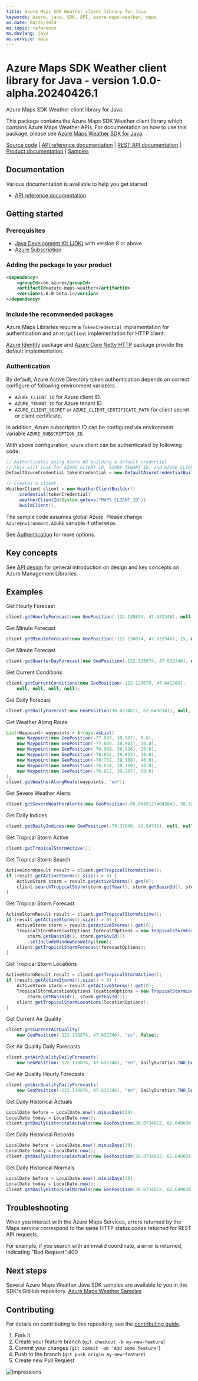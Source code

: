 ```yaml
---
title: Azure Maps SDK Weather client library for Java
keywords: Azure, java, SDK, API, azure-maps-weather, maps
ms.date: 04/26/2024
ms.topic: reference
ms.devlang: java
ms.service: maps
---
```

# Azure Maps SDK Weather client library for Java - version 1.0.0-alpha.20240426.1 


Azure Maps SDK Weather client library for Java.

This package contains the Azure Maps SDK Weather client library which contains Azure Maps Weather APIs. For documentation on how to use this package, please see [Azure Maps Weather SDK for Java](/rest/api/maps/weather).

[Source code][source] | [API reference documentation][docs] | [REST API documentation][rest_docs] | [Product documentation][product_docs] | [Samples][samples]

## Documentation

Various documentation is available to help you get started

- [API reference documentation][docs]

## Getting started

### Prerequisites

- [Java Development Kit (JDK)][jdk] with version 8 or above
- [Azure Subscription][azure_subscription]

### Adding the package to your product

[//]: # ({x-version-update-start;com.azure:azure-maps-weather;current})
```xml
<dependency>
    <groupId>com.azure</groupId>
    <artifactId>azure-maps-weather</artifactId>
    <version>1.0.0-beta.1</version>
</dependency>
```
[//]: # ({x-version-update-end})

### Include the recommended packages

Azure Maps Libraries require a `TokenCredential` implementation for authentication and an `HttpClient` implementation for HTTP client.

[Azure Identity][azure_identity] package and [Azure Core Netty HTTP][azure_core_http_netty] package provide the default implementation.

### Authentication

By default, Azure Active Directory token authentication depends on correct configure of following environment variables.

- `AZURE_CLIENT_ID` for Azure client ID.
- `AZURE_TENANT_ID` for Azure tenant ID.
- `AZURE_CLIENT_SECRET` or `AZURE_CLIENT_CERTIFICATE_PATH` for client secret or client certificate.

In addition, Azure subscription ID can be configured via environment variable `AZURE_SUBSCRIPTION_ID`.

With above configuration, `azure` client can be authenticated by following code:

```java com.azure.maps.weather.sync.builder.ad.instantiation
// Authenticates using Azure AD building a default credential
// This will look for AZURE_CLIENT_ID, AZURE_TENANT_ID, and AZURE_CLIENT_SECRET env variables
DefaultAzureCredential tokenCredential = new DefaultAzureCredentialBuilder().build();

// Creates a client
WeatherClient client = new WeatherClientBuilder()
    .credential(tokenCredential)
    .weatherClientId(System.getenv("MAPS_CLIENT_ID"))
    .buildClient();
```

The sample code assumes global Azure. Please change `AzureEnvironment.AZURE` variable if otherwise.

See [Authentication][authenticate] for more options.

## Key concepts

See [API design][design] for general introduction on design and key concepts on Azure Management Libraries.

## Examples
Get Hourly Forecast
```java com.azure.maps.weather.sync.get_hourly_forecast
client.getHourlyForecast(new GeoPosition(-122.138874, 47.632346), null, 12, null);
```

Get Minute Forecast
```java com.azure.maps.weather.sync.get_minute_forecast
client.getMinuteForecast(new GeoPosition(-122.138874, 47.632346), 15, null);
```

Get Minute Forecast
```java com.azure.maps.weather.sync.get_quarter_day_forecast
client.getQuarterDayForecast(new GeoPosition(-122.138874, 47.632346), null, 1, null);
```

Get Current Conditions
```java com.azure.maps.weather.sync.get_current_conditions
client.getCurrentConditions(new GeoPosition(-122.125679, 47.641268),
    null, null, null, null);
```

Get Daily Forecast
```java com.azure.maps.weather.sync.get_daily_forecast
client.getDailyForecast(new GeoPosition(30.0734812, 62.6490341), null, 5, null);
```

Get Weather Along Route
```java com.azure.maps.weather.sync.get_weather_along_route
List<Waypoint> waypoints = Arrays.asList(
    new Waypoint(new GeoPosition(-77.037, 38.907), 0.0),
    new Waypoint(new GeoPosition(-77.009, 38.907), 10.0),
    new Waypoint(new GeoPosition(-76.928, 38.926), 20.0),
    new Waypoint(new GeoPosition(-76.852, 39.033), 30.0),
    new Waypoint(new GeoPosition(-76.732, 39.168), 40.0),
    new Waypoint(new GeoPosition(-76.634, 39.269), 50.0),
    new Waypoint(new GeoPosition(-76.612, 39.287), 60.0)
);
client.getWeatherAlongRoute(waypoints, "en");
```

Get Severe Weather Alerts
```java com.azure.maps.weather.sync.get_severe_weather_alerts
client.getSevereWeatherAlerts(new GeoPosition(-85.06431274043842, 30.324604968788467), null, true);
```

Get Daily Indices
```java com.azure.maps.weather.sync.get_daily_indices
client.getDailyIndices(new GeoPosition(-79.37849, 43.84745), null, null, null, 11);
```

Get Tropical Storm Active
```java com.azure.maps.weather.sync.get_tropical_storm_active
client.getTropicalStormActive();
```

Get Tropical Storm Search
```java com.azure.maps.weather.sync.get_tropical_storm_search
ActiveStormResult result = client.getTropicalStormActive();
if (result.getActiveStorms().size() > 0) {
    ActiveStorm storm = result.getActiveStorms().get(0);
    client.searchTropicalStorm(storm.getYear(), storm.getBasinId(), storm.getGovId());
}
```

Get Tropical Storm Forecast
```java com.azure.maps.weather.sync.get_tropical_storm_forecast
ActiveStormResult result = client.getTropicalStormActive();
if (result.getActiveStorms().size() > 0) {
    ActiveStorm storm = result.getActiveStorms().get(0);
    TropicalStormForecastOptions forecastOptions = new TropicalStormForecastOptions(storm.getYear(),
        storm.getBasinId(), storm.getGovId())
        .setIncludeWindowGeometry(true);
    client.getTropicalStormForecast(forecastOptions);
}
```

Get Tropical Storm Locations
```java com.azure.maps.weather.sync.get_tropical_storm_locations
ActiveStormResult result = client.getTropicalStormActive();
if (result.getActiveStorms().size() > 0) {
    ActiveStorm storm = result.getActiveStorms().get(0);
    TropicalStormLocationOptions locationOptions = new TropicalStormLocationOptions(storm.getYear(),
        storm.getBasinId(), storm.getGovId());
    client.getTropicalStormLocations(locationOptions);
}
```

Get Current Air Quality
```java com.azure.maps.weather.sync.get_current_air_quality
client.getCurrentAirQuality(
    new GeoPosition(-122.138874, 47.632346), "es", false);
```

Get Air Quality Daily Forecasts
```java com.azure.maps.weather.sync.get_air_quality_daily_forecasts
client.getAirQualityDailyForecasts(
    new GeoPosition(-122.138874, 47.632346), "en", DailyDuration.TWO_DAYS);
```

Get Air Quality Hourly Forecasts
```java com.azure.maps.weather.sync.get_air_quality_daily_forecasts
client.getAirQualityDailyForecasts(
    new GeoPosition(-122.138874, 47.632346), "en", DailyDuration.TWO_DAYS);
```

Get Daily Historical Actuals
```java com.azure.maps.weather.sync.get_daily_historical_actuals
LocalDate before = LocalDate.now().minusDays(30);
LocalDate today = LocalDate.now();
client.getDailyHistoricalActuals(new GeoPosition(30.0734812, 62.6490341), before, today, null);
```

Get Daily Historical Records
```java com.azure.maps.weather.sync.get_daily_historical_records
LocalDate before = LocalDate.now().minusDays(30);
LocalDate today = LocalDate.now();
client.getDailyHistoricalActuals(new GeoPosition(30.0734812, 62.6490341), before, today, null);
```

Get Daily Historical Normals
```java com.azure.maps.weather.sync.get_daily_historical_normals
LocalDate before = LocalDate.now().minusDays(30);
LocalDate today = LocalDate.now();
client.getDailyHistoricalNormals(new GeoPosition(30.0734812, 62.6490341), before, today, null);
```

## Troubleshooting
When you interact with the Azure Maps Services, errors returned by the Maps service correspond to the same HTTP status codes returned for REST API requests.

For example, if you search with an invalid coordinate, a error is returned, indicating "Bad Request".400

## Next steps

Several Azure Maps Weather Java SDK samples are available to you in the SDK's GitHub repository.
[Azure Maps Weather Samples](https://github.com/Azure/azure-sdk-for-java/tree/main/sdk/maps/azure-maps-weather/src/samples)

## Contributing

For details on contributing to this repository, see the [contributing guide](https://github.com/Azure/azure-sdk-for-java/blob/main/CONTRIBUTING.md).

1. Fork it
1. Create your feature branch (`git checkout -b my-new-feature`)
1. Commit your changes (`git commit -am 'Add some feature'`)
1. Push to the branch (`git push origin my-new-feature`)
1. Create new Pull Request

<!-- LINKS -->
[source]: https://github.com/Azure/azure-sdk-for-java/tree/main/sdk/maps/azure-maps-weather/src
[samples]:  https://github.com/Azure/azure-sdk-for-java/tree/main/sdk/maps/azure-maps-weather/src/samples
[rest_docs]: /rest/api/maps
[product_docs]: /azure/azure-maps/
[docs]: https://azure.github.io/azure-sdk-for-java/
[jdk]: /java/azure/jdk/
[azure_subscription]: https://azure.microsoft.com/free/
[azure_identity]: https://github.com/Azure/azure-sdk-for-java/blob/main/sdk/identity/azure-identity
[azure_core_http_netty]: https://github.com/Azure/azure-sdk-for-java/blob/main/sdk/core/azure-core-http-netty
[authenticate]: https://github.com/Azure/azure-sdk-for-java/blob/main/sdk/resourcemanager/docs/AUTH.md
[design]: https://github.com/Azure/azure-sdk-for-java/blob/main/sdk/resourcemanager/docs/DESIGN.md

![Impressions](https://azure-sdk-impressions.azurewebsites.net/api/impressions/azure-sdk-for-java%2Fsdk%2Fmaps%2Fazure-maps-weather%2FREADME.png)


